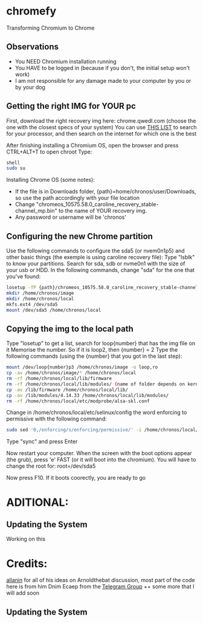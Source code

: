 # chromefy
Transforming Chromium to Chrome

## Observations

  - You NEED Chromium installation running 
  - You HAVE to be logged in (because if you don't, the initial setup won't work)
  - I am not responsible for any damage made to your computer by you or by your dog

## Getting the right IMG for YOUR pc

First, download the right recovery img here: chrome.qwedl.com (choose the one with the closest specs of your system)
You can use [THIS LIST](https://www.chromium.org/chromium-os/developer-information-for-chrome-os-devices) to search for your processor, and then search on the internet for which one is the best
 
After finishing installing a Chromium OS, open the browser and press CTRL+ALT+T to open chroot
Type:
```sh
shell
sudo su
```

Installing Chrome OS (some notes):
  - If the file is in Downloads folder, {path}=home/chronos/user/Downloads, so use the path accordingly with your file location
  - Change "chromeos_10575.58.0_caroline_recovery_stable-channel_mp.bin" to the name of YOUR recovery img.
  - Any password or username will be 'chronos'

## Configuring the new Chrome partition

Use the following commands to configure the sda5 (or nvem0n1p5) and other basic things (the exemple is using caroline recovery file):
Type "lsblk" to know your partitions. Search for sda, sdb or nvme0n1 with the size of your usb or HDD. In the following commands, change "sda" for the one that you've found:
```sh
losetup -fP {path}/chromeos_10575.58.0_caroline_recovery_stable-channel_mp.bin
mkdir /home/chronos/image
mkdir /home/chronos/local
mkfs.ext4 /dev/sda5
mount /dev/sda5 /home/chronos/local
```

## Copying the img to the local path

Type "losetup" to get a list, search for loop{number} that has the img file on it
Memorise the number. So if it is loop2, then {number} = 2
Type the following commands (using the {number} that you got in the last step):
```sh
mount /dev/loop{number}p3 /home/chronos/image -o loop,ro
cp -av /home/chronos/image/* /home/chronos/local
rm -rf /home/chronos/local/lib/firmware
rm -rf /home/chronos/local/lib/modules/ (name of folder depends on kernel)
cp -av /lib/firmware /home/chronos/local/lib/
cp -av /lib/modules/4.14.33 /home/chronos/local/lib/modules/
rm -rf /home/chronos/local/etc/modprobe/alsa-skl.conf
```

Change in /home/chronos/local/etc/selinux/config the word enforcing to permissive with the following command:
```sh
sudo sed '0,/enforcing/s/enforcing/permissive/' -i /home/chronos/local/etc/selinux/config
```
Type "sync" and press Enter

Now restart your computer. When the screen with the boot options appear (the grub), press 'e' FAST (or it will boot into the chromium). You will have to change the root for:
root=/dev/sda5

Now press F10. If it boots coorectly, you are ready to go
 
# ADITIONAL:

## Updating the System 

Working on this

# Credits:
[allanin](https://github.com/allanin) for all of his ideas on Arnoldthebat discussion, most part of the code here is from him
Dnim Ecaep from the [Telegram Group](https://t.me/chromeosforpc)
++ some more that I will add soon

## Updating the System 

